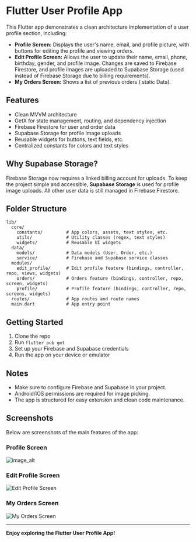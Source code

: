 # Flutter User Profile App

This Flutter app demonstrates a clean architecture implementation of a user profile section, including:

- **Profile Screen:** Displays the user's name, email, and profile picture, with buttons for editing the profile and viewing orders.
- **Edit Profile Screen:** Allows the user to update their name, email, phone, birthday, gender, and profile image. Changes are saved to Firebase Firestore, and profile images are uploaded to Supabase Storage (used instead of Firebase Storage due to billing requirements).
- **My Orders Screen:** Shows a list of previous orders ( static Data).

## Features

- Clean MVVM architecture
- GetX for state management, routing, and dependency injection
- Firebase Firestore for user and order data
- Supabase Storage for profile image uploads
- Reusable widgets for buttons, text fields, etc.
- Centralized constants for colors and text styles

## Why Supabase Storage?

Firebase Storage now requires a linked billing account for uploads. To keep the project simple and accessible, **Supabase Storage** is used for profile image uploads. All other user data is still managed in Firebase Firestore.

## Folder Structure

```
lib/
  core/
    constants/         # App colors, assets, text styles, etc.
    utils/             # Utility classes (regex, text styles)
    widgets/           # Reusable UI widgets
  data/
    models/            # Data models (User, Order, etc.)
    service/           # Firebase and Supabase service classes
  modules/
    edit_profile/      # Edit profile feature (bindings, controller, repo, views, widgets)
    orders/            # Orders feature (bindings, controller, repo, screen, widgets)
    profile/           # Profile feature (bindings, controller, repo, screens, widgets)
  routes/              # App routes and route names
  main.dart            # App entry point
```

## Getting Started

1. Clone the repo
2. Run `flutter pub get`
3. Set up your Firebase and Supabase credentials
4. Run the app on your device or emulator

## Notes

- Make sure to configure Firebase and Supabase in your project.
- Android/iOS permissions are required for image picking.
- The app is structured for easy extension and clean code maintenance.

## Screenshots

Below are screenshots of the main features of the app:

### Profile Screen

![image_alt]([assets/screenshots/profile_screen.png](https://github.com/zyaddmostafa/Ideas-and-Concepts-Task/blob/main/profile_Screen.png?raw=true))

### Edit Profile Screen

![Edit Profile Screen](assets/screenshots/edit_profile_screen.png)

### My Orders Screen

![My Orders Screen](assets/screenshots/my_orders_screen.png)

---

**Enjoy exploring the Flutter User Profile App!**
